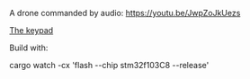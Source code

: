A drone commanded by audio: https://youtu.be/JwpZoJkUezs

[The keypad](https://arturaugusto.github.io/audio-drone-keypad/)

Build with:

cargo watch -cx 'flash --chip stm32f103C8 --release'
